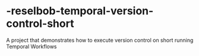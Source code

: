 # -reselbob-temporal-version-control-short
A project that demonstrates how to execute version control on short running Temporal Workflows

